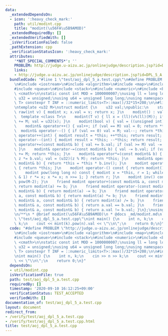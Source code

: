 ```yaml
---
data:
  _extendedDependsOn:
  - icon: ':heavy_check_mark:'
    path: util/modint.cpp
    title: "modint(\u56FA\u5B9AMOD)"
  _extendedRequiredBy: []
  _extendedVerifiedWith: []
  _isVerificationFailed: false
  _pathExtension: cpp
  _verificationStatusIcon: ':heavy_check_mark:'
  attributes:
    '*NOT_SPECIAL_COMMENTS*': ''
    PROBLEM: http://judge.u-aizu.ac.jp/onlinejudge/description.jsp?id=DPL_5_A
    links:
    - http://judge.u-aizu.ac.jp/onlinejudge/description.jsp?id=DPL_5_A
  bundledCode: "#line 1 \"test/aoj_dpl_5_a.test.cpp\"\n#define PROBLEM \"http://judge.u-aizu.ac.jp/onlinejudge/description.jsp?id=DPL_5_A\"\
    \n#include <iostream>\n#include <algorithm>\n#include <map>\n#include <set>\n\
    #include <queue>\n#include <stack>\n#include <numeric>\n#include <bitset>\n#include\
    \ <cmath>\n\nstatic const int MOD = 1000000007;\nusing ll = long long;\nusing\
    \ u32 = unsigned;\nusing u64 = unsigned long long;\nusing namespace std;\n\ntemplate<class\
    \ T> constexpr T INF = ::numeric_limits<T>::max()/32*15+208;\n\n#line 1 \"util/modint.cpp\"\
    \ntemplate <u32 M>\nstruct modint {\n    u32 val;\npublic:\n    static modint\
    \ raw(int v) { modint x; x.val = v; return x; }\n    modint() : val(0) {}\n  \
    \  template <class T>\n    modint(T v) { ll x = (ll)(v%(ll)(M)); if (x < 0) x\
    \ += M; val = u32(x); }\n    modint(bool v) { val = ((unsigned int)(v) % M); }\n\
    \    modint& operator++() { val++; if (val == M) val = 0; return *this; }\n  \
    \  modint& operator--() { if (val == 0) val = M; val--; return *this; }\n    modint\
    \ operator++(int) { modint result = *this; ++*this; return result; }\n    modint\
    \ operator--(int) { modint result = *this; --*this; return result; }\n    modint&\
    \ operator+=(const modint& b) { val += b.val; if (val >= M) val -= M; return *this;\
    \ }\n    modint& operator-=(const modint& b) { val -= b.val; if (val >= M) val\
    \ += M; return *this; }\n    modint& operator*=(const modint& b) { u64 z = val;\
    \ z *= b.val; val = (u32)(z % M); return *this; }\n    modint& operator/=(const\
    \ modint& b) { return *this = *this * b.inv(); }\n    modint operator+() const\
    \ { return *this; }\n    modint operator-() const { return modint() - *this; }\n\
    \    modint pow(long long n) const { modint x = *this, r = 1; while (n) { if (n\
    \ & 1) r *= x; x *= x; n >>= 1; } return r; }\n    modint inv() const { return\
    \ pow(M-2); }\n    friend modint operator+(const modint& a, const modint& b) {\
    \ return modint(a) += b; }\n    friend modint operator-(const modint& a, const\
    \ modint& b) { return modint(a) -= b; }\n    friend modint operator*(const modint&\
    \ a, const modint& b) { return modint(a) *= b; }\n    friend modint operator/(const\
    \ modint& a, const modint& b) { return modint(a) /= b; }\n    friend bool operator==(const\
    \ modint& a, const modint& b) { return a.val == b.val; }\n    friend bool operator!=(const\
    \ modint& a, const modint& b) { return a.val != b.val; }\n};\nusing mint = modint<MOD>;\n\
    \n/**\n * @brief modint(\u56FA\u5B9AMOD)\n * @docs _md/modint.md\n */\n#line 21\
    \ \"test/aoj_dpl_5_a.test.cpp\"\nint main() {\n    int n, k;\n    cin >> n >>\
    \ k;\n    cout << mint(k).pow(n).val << \"\\n\";\n    return 0;\n}\n"
  code: "#define PROBLEM \"http://judge.u-aizu.ac.jp/onlinejudge/description.jsp?id=DPL_5_A\"\
    \n#include <iostream>\n#include <algorithm>\n#include <map>\n#include <set>\n\
    #include <queue>\n#include <stack>\n#include <numeric>\n#include <bitset>\n#include\
    \ <cmath>\n\nstatic const int MOD = 1000000007;\nusing ll = long long;\nusing\
    \ u32 = unsigned;\nusing u64 = unsigned long long;\nusing namespace std;\n\ntemplate<class\
    \ T> constexpr T INF = ::numeric_limits<T>::max()/32*15+208;\n\n#include \"../util/modint.cpp\"\
    \nint main() {\n    int n, k;\n    cin >> n >> k;\n    cout << mint(k).pow(n).val\
    \ << \"\\n\";\n    return 0;\n}"
  dependsOn:
  - util/modint.cpp
  isVerificationFile: true
  path: test/aoj_dpl_5_a.test.cpp
  requiredBy: []
  timestamp: '2020-09-10 16:12:25+09:00'
  verificationStatus: TEST_ACCEPTED
  verifiedWith: []
documentation_of: test/aoj_dpl_5_a.test.cpp
layout: document
redirect_from:
- /verify/test/aoj_dpl_5_a.test.cpp
- /verify/test/aoj_dpl_5_a.test.cpp.html
title: test/aoj_dpl_5_a.test.cpp
---
```

